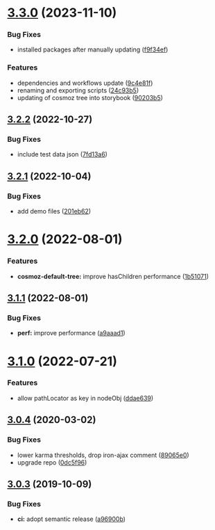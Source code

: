 # [3.3.0](https://github.com/neovici/cosmoz-tree/compare/v3.2.2...v3.3.0) (2023-11-10)


### Bug Fixes

* installed packages after manually updating ([f9f34ef](https://github.com/neovici/cosmoz-tree/commit/f9f34efb4542226e2ea2b69cfe62647d1d53c088))


### Features

* dependencies and workflows update ([9c4e81f](https://github.com/neovici/cosmoz-tree/commit/9c4e81f4d12d16aa3f4d5fb43035d5bdc2147a34))
* renaming and exporting scripts ([24c93b5](https://github.com/neovici/cosmoz-tree/commit/24c93b5c322fd7ce41b45ad9b9a54c8876fd840d))
* updating of cosmoz tree into storybook ([90203b5](https://github.com/neovici/cosmoz-tree/commit/90203b5ccf88039c8f7618b9b275b7b366fed153))

## [3.2.2](https://github.com/neovici/cosmoz-tree/compare/v3.2.1...v3.2.2) (2022-10-27)


### Bug Fixes

* include test data json ([7fd13a6](https://github.com/neovici/cosmoz-tree/commit/7fd13a6df2ed7365ac4756f760fa2b2bede58a6c))

## [3.2.1](https://github.com/neovici/cosmoz-tree/compare/v3.2.0...v3.2.1) (2022-10-04)


### Bug Fixes

* add demo files ([201eb62](https://github.com/neovici/cosmoz-tree/commit/201eb6297600c8da5058e5fc0680411035b02f3b))

# [3.2.0](https://github.com/neovici/cosmoz-tree/compare/v3.1.1...v3.2.0) (2022-08-01)


### Features

* **cosmoz-default-tree:** improve hasChildren performance ([1b51071](https://github.com/neovici/cosmoz-tree/commit/1b5107163a0cfe9929030465c8c66a7ac1faeecc))

## [3.1.1](https://github.com/neovici/cosmoz-tree/compare/v3.1.0...v3.1.1) (2022-08-01)


### Bug Fixes

* **perf:** improve performance ([a9aaad1](https://github.com/neovici/cosmoz-tree/commit/a9aaad1ed94e156e338f8ecf7f80344eb9f7e345))

# [3.1.0](https://github.com/neovici/cosmoz-tree/compare/v3.0.4...v3.1.0) (2022-07-21)


### Features

* allow pathLocator as key in nodeObj ([ddae639](https://github.com/neovici/cosmoz-tree/commit/ddae639b84784c60a3c531a7e607daba12e4709a))

## [3.0.4](https://github.com/neovici/cosmoz-tree/compare/v3.0.3...v3.0.4) (2020-03-02)


### Bug Fixes

* lower karma thresholds, drop iron-ajax comment ([89065e0](https://github.com/neovici/cosmoz-tree/commit/89065e032b77de49e46412835a97527a7a35a154))
* upgrade repo ([0dc5f96](https://github.com/neovici/cosmoz-tree/commit/0dc5f96ab0f2a503376ad03705c57e4979735da5))

## [3.0.3](https://github.com/neovici/cosmoz-tree/compare/v3.0.2...v3.0.3) (2019-10-09)


### Bug Fixes

* **ci:** adopt semantic release ([a96900b](https://github.com/neovici/cosmoz-tree/commit/a96900bac242a3cde2967ed58d0f5b37ed848859))
